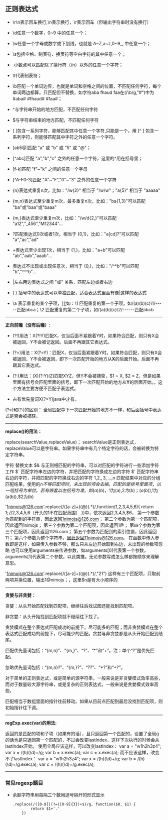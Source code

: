 ##	正则表达式

*	\r\n表示回车换行,\n表示换行，\r表示回车（但输出字符串时没有换行）

*	\d任意一个数字，0~9 中的任意一个；

*	\w任意一个字母或数字或下划线，也就是 A~Z,a~z,0~9,_ 中任意一个；

*	\s包括空格、制表符、换页符等空白字符的其中任意一个；

*	.小数点可以匹配除了换行符（/n）以外的任意一个字符；

*	\t代表制表符；

*	\b匹配一个单词边界，也就是单词和空格之间的位置，不匹配任何字符，每个单词两边都算，只匹配但不替换，如字符aba fhaud faa在(/\b/g,"#")中为#aba# #fhaud# #faa#；

*	^与字符串开始的地方匹配，不匹配任何字符

*	$与字符串结束的地方匹配，不匹配任何字符

*	[ ]包含一系列字符，能够匹配其中任意一个字符,只能是一个。用 [^ ] 包含一系列字符，则能够匹配其中字符之外的任意一个字符。

*	[ab5@]匹配 "a" 或 "b" 或 "5" 或 "@"；

*	[^abc]匹配 "a","b","c" 之外的任意一个字符，这里的^用在括号里；

*	[f-k]匹配 "f"~"k" 之间的任意一个字母

*	[^A-F0-3]匹配 "A"~"F","0"~"3" 之外的任意一个字符　　

*	{n}表达式重复n次，比如："/w{2}" 相当于 "/w/w"；"a{5}" 相当于 "aaaaa"

*	{m,n}表达式至少重复m次，最多重复n次，比如："ba{1,3}"可以匹配 "ba"或"baa"或"baaa"

*	{m,}表达式至少重复m次，比如："/w/d{2,}"可以匹配 "a12","_456","M12344"...

*	?匹配表达式0次或者1次，相当于 {0,1}，比如："a[cd]?"可以匹配 "a","ac","ad"

*	+表达式至少出现1次，相当于 {1,}，比如："a+b"可以匹配 "ab","aab","aaab"...

*	表达式不出现或出现任意次，相当于 {0,}，比如："/^*b"可以匹配 "b","^^^b"...

*	|左右两边表达式之间 "或" 关系，匹配左边或者右边

*	( ) 括号中的表达式可以单独匹配，适合表达式里面有像|这样的表达式

*	\a 表示重复的某个子项，比如：\1 匹配重复的第一个子项，如/(a)(b)(c)\1/-----匹配abca；\2 匹配重复的第二个子项，如/(a)(b)(c)\2/------匹配abcb

---

**正向前瞻（没有后瞻）:**

*	(?!)用法：X(?!Y)匹配X，仅当后面不紧跟着Y时，如果符合匹配，则只有X会被返回，Y不会被记返回。后面不再跟其它表达式。

*	(?=)用法：X(?=Y)：匹配X，仅当后面紧跟着Y时。如果符合匹配，则只有X会被返回，Y不会被返回，即下一次匹配开始的地方从**X**的后面开始。后面不再跟其它表达式。

*	(?:)用法：(X)(?:Y)(Z)匹配XYZ，但Y不会被捕获，$1 = X, $2 = Z，但是如果里面有括号会匹配里面的括号，即下一次匹配开始的地方从**Y**的后面开始。。这个方法主要方便不匹配子表达式。

*	占有优先量词X(?>Y)java中才有。

(?=)和(?:)的区别：	全局匹配中下一次匹配开始的地方不一样，和后面括号中表达式是否会被捕获。

---

**replace()的用法：**<br>

replace(searchValue,replaceValue)；
searchValue是正则表达式，replaceValue可以是字符串。如果字符串中有几个特定字符的话，会被转换为特定字符串。

字符     替换文本
$&     与正则相匹配的字符串，可以对匹配的字符进行一些添加字符工作
$`     匹配字符串左边的字符，并把匹配的字符换成左边的字符
$'      匹配字符串右边的字符，并把匹配的字符换成右边的字符
$1,$2,$,3,…,$n 匹配结果中对应的分组匹配结果，使用的$n不够匹配项时，未出现的项会去掉。匹配的是括号里面项，以一组括号为单位，若有嵌套以左括号为准，如(a)(b)，$1为(a),$2为(b)；(a(b)),$1为(a(b)),$2为(b)

'1nimojs@126.com'.replace(/([a-z]+)(@)(.*)/,function($1,$2,$3,$4,$5,$6){
  return $1;//$2,$3,$4,$5,$6（开头的1不在匹配范围）
})中，依次返回$2,$3,$4,$5,$6，
第一个参数为匹配到的字符串，因此返回1nimojs@126.com；
第二个参数为第一个匹配项，因此返回1nimojs；
第三个参数为第二个匹配项，因此返回1@；
第四个参数为第三个匹配项，因此返回1126.com；
第五个参数为匹配到的索引位置，因此返回11；
第六个参数为整个字符串，因此返回11nimojs@126.com。
在函数中传入参数即是这样，如果传入参数不够，那么只从左边开始取到右边，未出现的参数项忽略
也可以使用arguments来传递参数，如arguments[0]代表第一个参数，arguments[1]代表第二个参数，以此类推。无论参数写成怎么样都按顺序来理解意思。

'1nimojs@126.com'.replace(/([a-z]+)(@)(.*)/,"$2$1")
这样有三个匹配项，只取前两项并换位置，输出1@nimojs；，这里$n是有大小顺序的


---

**贪婪与非贪婪：**

贪婪：从头开始匹配找到匹配项，继续往后找试图还能找到匹配项。

非贪婪：从头开始找到匹配项就不继续往下找了。

贪婪模式在整个表达式匹配成功的前提下，尽可能多的匹配；而非贪婪模式在整个表达式匹配成功的前提下，尽可能少的匹配。贪婪与非贪婪都是从头开始匹配到结尾。

匹配优先量词包括：“{m,n}”、“{m,}”、“?”、“*”和“+”。注：单个“?”是优先匹配。

忽略优先量词包括：“{m,n}?”、“{m,}?”、“??”、“*?”和“+?”。

对于简单的正则表达式，或是简单的源字符串，一般来说是非贪婪模式效率高些，而对于数量较大源字符串，或是复杂的正则表达式，一般来说是贪婪模式效率高些。

匹配相当于数组里面的指针往前移动。如果从目前点匹配到最后没找到匹配项，则初始指针往下调。

---

**regExp.exec(var)的用法:**<br>

返回的是匹配的项和子项（如果有的话），且只返回第一个匹配的，设置了全局g的话也是只返回第一个匹配的，不过会改变lastIndex，这样下次执行的时候会从lastIndex开始。
使用全局应该这样，可以改变lastIndex：
var a = "w1h2h3z4";
var x = /(h)(\d)+/g;
var b = x.exec(a);
var c = x.exec(a);
而不应该这样，改变不了lastIndex：
var a = "w1h2h3z4";
var x = /(h)(\d)+/g;
var b = /(h)(\d)+/g.exec(a);
var c = /(h)(\d)+/g.exec(a);




-------------------------------------------------

###		常见regexp题目

*	余额字符串用每隔三个数用逗号隔开的形式显示

		.replace(/([0-9])(?=([0-9]{3})+$)/g, function($0, $1) {
	            return $1+'.'
	        })